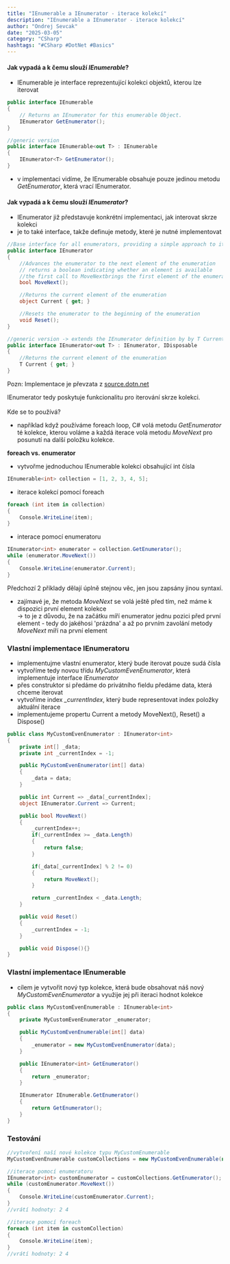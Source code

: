 ```yaml
---
title: "IEnumerable a IEnumerator - iterace kolekcí"
description: "IEnumerable a IEnumerator - iterace kolekcí"
author: "Ondrej Sevcak"
date: "2025-03-05"
category: "CSharp"
hashtags: "#CSharp #DotNet #Basics"
---
```


#### Jak vypadá a k čemu slouží *IEnumerable*?

- IEnumerable je interface reprezentující kolekci objektů, kterou lze iterovat

```csharp
public interface IEnumerable
{
    // Returns an IEnumerator for this enumerable Object.
    IEnumerator GetEnumerator();
}

//generic version
public interface IEnumerable<out T> : IEnumerable
{
    IEnumerator<T> GetEnumerator();
}

```

 - v implementaci vidíme, že IEnumerable obsahuje pouze jedinou metodu *GetEnumerator*, která vrací IEnumerator.<br>

#### Jak vypadá a k čemu slouží  *IEnumerator*?

 - IEnumerator již představuje konkrétní implementaci, jak interovat skrze kolekci
 - je to také interface, takže definuje metody, které je nutné implementovat

```csharp
//Base interface for all enumerators, providing a simple approach to iterating over a collection.
public interface IEnumerator
{
    //Advances the enumerator to the next element of the enumeration
    // returns a boolean indicating whether an element is available
    //the first call to MoveNextbrings the first element of the enumeration into view
    bool MoveNext();

    //Returns the current element of the enumeration
    object Current { get; }

    //Resets the enumerator to the beginning of the enumeration
    void Reset();
}

//generic version -> extends the IEnumerator definition by by T Current
public interface IEnumerator<out T> : IEnumerator, IDisposable
{
    //Returns the current element of the enumeration
    T Current { get; }
}
```

Pozn: Implementace je převzata z [source.dotn.net](https://source.dot.net/)

IEnumerator tedy poskytuje funkcionalitu pro iterování skrze kolekci.<br><br>
Kde se to používá?

- například když používáme foreach loop, C# volá metodu *GetEnumerator* té kolekce, kterou voláme a každá iterace volá metodu *MoveNext* pro posunutí na další položku kolekce.

**foreach vs. enumerator**

- vytvořme jednoduchou IEnumerable kolekci obsahující int čísla
```csharp
IEnumerable<int> collection = [1, 2, 3, 4, 5];
```

- iterace kolekcí pomocí foreach
```csharp
foreach (int item in collection)
{
    Console.WriteLine(item);
}
```

- interace pomocí enumeratoru
```csharp
IEnumerator<int> enumerator = collection.GetEnumerator();
while (enumerator.MoveNext())
{
    Console.WriteLine(enumerator.Current);
}
```

Předchozí 2 příklady dělají úplně stejnou věc, jen jsou zapsány jinou syntaxí.

- zajímavé je, že metoda *MoveNext* se volá ještě před tím, než máme k dispozici první element kolekce<br>
    -> to je z důvodu, že na začátku míří enumerator jednu pozici před první element - tedy do jakéhosi 'prázdna' a až po prvním zavolání metody *MoveNext* míří na první element

### Vlastní implementace IEnumeratoru

- implementujme vlastní enumerator, který bude iterovat pouze sudá čísla
- vytvoříme tedy novou třídu *MyCustomEvenEnumerator*, která implementuje interface *IEnumerator<int>*
- přes construktor si předáme do privátního fieldu předáme data, která chceme iterovat
- vytvoříme index *_currentIndex*, který bude representovat index položky aktuální iterace
- implementujeme propertu Current a metody MoveNext(), Reset() a Dispose()

```csharp
public class MyCustomEvenEnumerator : IEnumerator<int>
{
    private int[] _data;
    private int _currentIndex = -1;

    public MyCustomEvenEnumerator(int[] data)
    {
        _data = data;
    }

    public int Current => _data[_currentIndex];
    object IEnumerator.Current => Current;

    public bool MoveNext()
    {
        _currentIndex++;
        if(_currentIndex >= _data.Length)
        {
            return false;
        }

        if(_data[_currentIndex] % 2 != 0)
        {
            return MoveNext();
        }

        return _currentIndex < _data.Length;
    }

    public void Reset()
    {
        _currentIndex = -1;
    }

    public void Dispose(){}
}
```

### Vlastní implementace IEnumerable

- cílem je vytvořit nový typ kolekce, která bude obsahovat náš nový *MyCustomEvenEnumerator* a využije jej při iteraci hodnot kolekce

```csharp
public class MyCustomEvenEnumerable : IEnumerable<int>
{
    private MyCustomEvenEnumerator _enumerator;

    public MyCustomEvenEnumerable(int[] data)
    {
        _enumerator = new MyCustomEvenEnumerator(data);
    }

    public IEnumerator<int> GetEnumerator()
    {
        return _enumerator;
    }

    IEnumerator IEnumerable.GetEnumerator()
    {
        return GetEnumerator();
    }
}
```

### Testování 

```csharp
//vytvoření naší nové kolekce typu MyCustomEnumerable
MyCustomEvenEnumerable customCollections = new MyCustomEvenEnumerable(new int[] { 1, 2, 3, 4, 5 });

//iterace pomocí enumeratoru
IEnumerator<int> customEnumerator = customCollections.GetEnumerator();
while (customEnumerator.MoveNext())
{
    Console.WriteLine(customEnumerator.Current);
}
//vrátí hodnoty: 2 4

//iterace pomocí foreach
foreach (int item in customCollection)
{
    Console.WriteLine(item);
}
//vrátí hodnoty: 2 4
```